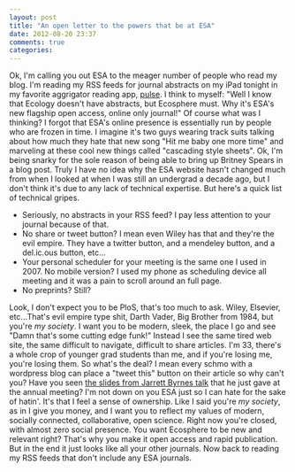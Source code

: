 ```yaml
---
layout: post
title: "An open letter to the powers that be at ESA"
date: 2012-08-20 23:37
comments: true
categories: 
---
```


Ok, I'm calling you out ESA to the meager number of people who read my blog.  I'm reading my RSS feeds for journal abstracts on my iPad tonight in my favorite aggrigator reading app, [pulse](http://www.pulse.me/).  I think to myself: "Well I know that Ecology doesn't have abstracts, but Ecosphere must. Why it's ESA's new flagship open access, online only journal!"  Of course what was I thinking? <!-- more --> I forgot that ESA's online presence is essentially run by people who are frozen in time.  I imagine it's two guys wearing track suits talking about how much they hate that new song "Hit me baby one more time" and marveling at these cool new things called "cascading style sheets".  Ok, I'm being snarky for the sole reason of being able to bring up Britney Spears in a blog post.  Truly I have no idea why the ESA website hasn't changed much from when I looked at when I was still an undergrad a decade ago, but I don't think it's due to any lack of technical expertise.  But here's a quick list of technical gripes.

* Seriously, no abstracts in your RSS feed?  I pay less attention to your journal because of that.
* No share or tweet button?  I mean even Wiley has that and they're the evil empire.  They have a twitter button, and a mendeley button, and a del.ic.ous button, etc...
* Your personal scheduler for your meeting is the same one I used in 2007.  No mobile version?  I used my phone as scheduling device all meeting and it was a pain to scroll around an full page.
* No preprints? Still?

Look, I don't expect you to be PloS, that's too much to ask. Wiley, Elsevier, etc...That's evil empire type shit, Darth Vader, Big Brother from 1984, but you're _my society_. I want you to be modern, sleek, the place I go and see "Damn that's some cutting edge funk!"  Instead I see the same tired web site, the same difficult to navigate, difficult to share articles.  I'm 33, there's a whole crop of younger grad students than me, and if you're losing me, you're losing them.  So what's the deal?  I mean every schmo with a wordpress blog can place a "tweet this" button on their article so why can't you?  Have you seen [the slides from Jarrett Byrnes talk](http://www.imachordata.com/?p=1322) that he just gave at the annual meeting? I'm not down on you ESA just so I can hate for the sake of hatin'.  It's that I feel a sense of ownership.  Like I said you're _my society_, as in I give you money, and I want you to reflect my values of modern, socially connected, collaborative, open science.  Right now you're closed, with almost zero social presence.  You want Ecosphere to be new and relevant right?  That's why you make it open access and rapid publication.  But in the end it just looks like all your other journals. Now back to reading my RSS feeds that don't include any ESA journals.